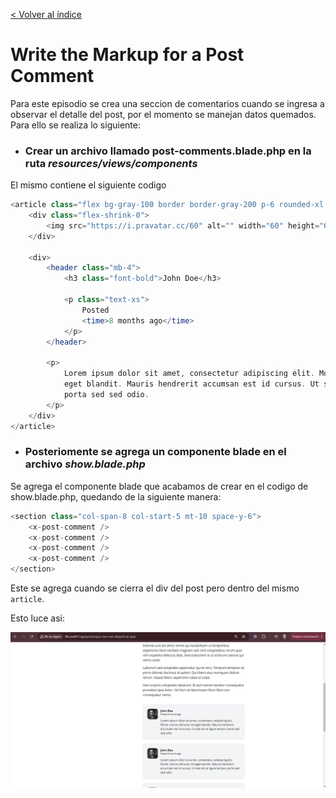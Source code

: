 [< Volver al índice](../index.md)

# Write the Markup for a Post Comment

Para este episodio se crea una seccion de comentarios cuando se ingresa a observar el detalle del post, por el momento se manejan datos quemados. Para ello se realiza lo siguiente:

- ### Crear un archivo llamado post-comments.blade.php en la ruta _resources/views/components_

El mismo contiene el siguiente codigo

```php
<article class="flex bg-gray-100 border border-gray-200 p-6 rounded-xl space-x-4">
    <div class="flex-shrink-0">
        <img src="https://i.pravatar.cc/60" alt="" width="60" height="60" class="rounded-xl">
    </div>

    <div>
        <header class="mb-4">
            <h3 class="font-bold">John Doe</h3>

            <p class="text-xs">
                Posted
                <time>8 months ago</time>
            </p>
        </header>

        <p>
            Lorem ipsum dolor sit amet, consectetur adipiscing elit. Morbi viverra vehicula nisl
            eget blandit. Mauris hendrerit accumsan est id cursus. Ut sed elit at ligula tempor
            porta sed sed odio.
        </p>
    </div>
</article>
```

- ### Posteriomente se agrega un componente blade en el archivo *show.blade.php* 

Se agrega el componente blade que acabamos de crear en el codigo de show.blade.php, quedando de la siguiente manera:

```php
<section class="col-span-8 col-start-5 mt-10 space-y-6">
    <x-post-comment />
    <x-post-comment />
    <x-post-comment />
    <x-post-comment />
</section>
```

Este se agrega cuando se cierra el div del post pero dentro del mismo `article`.

Esto luce asi:

![Comments](../images/Comments-Post.png)
